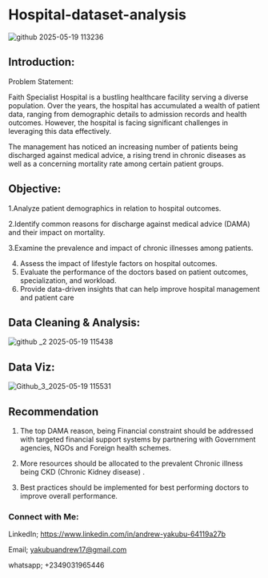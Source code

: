 # Hospital-dataset-analysis
![github 2025-05-19 113236](https://github.com/user-attachments/assets/81d1dac6-ed9a-4def-a198-3c69429b2352)
## Introduction:
Problem Statement:

Faith Specialist Hospital  is a bustling healthcare facility serving a diverse population. Over the years, the hospital has accumulated a wealth of patient data, ranging from demographic details to admission records and health outcomes. However, the hospital is facing significant challenges in leveraging this data effectively.

The management has noticed an increasing number of patients being discharged against medical advice, a rising trend in chronic diseases as well as a concerning mortality rate among certain patient groups. 

## Objective:

1.Analyze patient demographics in relation to hospital outcomes.

2.Identify common reasons for discharge against medical advice (DAMA) and their impact on mortality.

3.Examine the prevalence and impact of chronic illnesses among patients.

4. Assess the impact of lifestyle factors on hospital outcomes.
6. Evaluate the performance of the doctors based on patient outcomes, specialization, and workload.
7.  Provide data-driven insights that can help improve hospital management and patient care 

## Data Cleaning & Analysis:
![github _2 2025-05-19 115438](https://github.com/user-attachments/assets/da000774-b141-41b2-8e7d-ac62dc3036ec)


## Data Viz:
![Github_3_2025-05-19 115531](https://github.com/user-attachments/assets/14bcb514-e4ba-41a0-b7a2-ddbdf88d6ab7)


## Recommendation
1. The top DAMA reason, being Financial constraint should be addressed with targeted financial support systems by partnering with Government agencies, NGOs and Foreign health schemes.


2. More resources should be allocated to the prevalent Chronic illness being CKD (Chronic Kidney disease) .


3. Best practices should be implemented for best performing doctors to improve overall performance.


### Connect with Me:
LinkedIn;
https://www.linkedin.com/in/andrew-yakubu-64119a27b

Email;
yakubuandrew17@gmail.com

whatsapp;
+2349031965446

